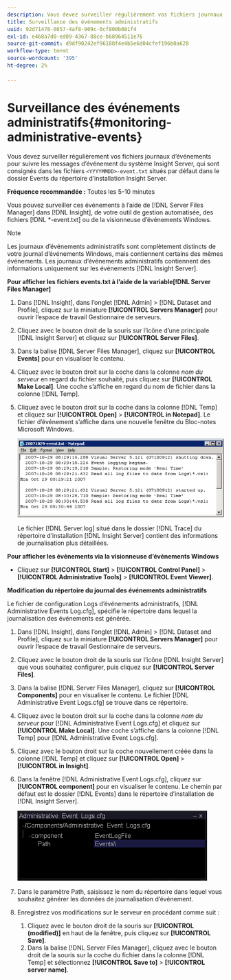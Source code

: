 ```yaml
---
description: Vous devez surveiller régulièrement vos fichiers journaux d’événements pour effectuer le suivi des messages d’événement du système Insight Server, qui sont consignés dans les fichiers <YYYMMDD>-event.txt situés par défaut dans le dossier Events du répertoire d’installation du serveur Insight.
title: Surveillance des événements administratifs
uuid: 92d71478-0857-4af8-909c-0cf800b081f4
exl-id: e468a7d0-ed09-4367-88ce-b68964511e76
source-git-commit: d9df90242ef96188f4e4b5e6d04cfef196b0a628
workflow-type: tm+mt
source-wordcount: '395'
ht-degree: 2%

---
```


# Surveillance des événements administratifs{#monitoring-administrative-events}

Vous devez surveiller régulièrement vos fichiers journaux d’événements pour suivre les messages d’événement du système Insight Server, qui sont consignés dans les fichiers `<YYYYMMDD>-event.txt` situés par défaut dans le dossier Events du répertoire d’installation Insight Server.

**Fréquence recommandée :** Toutes les 5-10 minutes

Vous pouvez surveiller ces événements à l’aide de [!DNL Server Files Manager] dans [!DNL Insight], de votre outil de gestion automatisée, des fichiers [!DNL *-event.txt] ou de la visionneuse d’événements Windows.

>[!NOTE]
>
>Les journaux d’événements administratifs sont complètement distincts de votre journal d’événements Windows, mais contiennent certains des mêmes événements. Les journaux d’événements administratifs contiennent des informations uniquement sur les événements [!DNL Insight Server].

**Pour afficher les fichiers events.txt à l’aide de la variable[!DNL Server Files Manager]**

1. Dans [!DNL Insight], dans l’onglet [!DNL Admin] > [!DNL Dataset and Profile], cliquez sur la miniature **[!UICONTROL Servers Manager]** pour ouvrir l’espace de travail Gestionnaire de serveurs.
1. Cliquez avec le bouton droit de la souris sur l’icône d’une principale [!DNL Insight Server] et cliquez sur **[!UICONTROL Server Files]**.
1. Dans la balise [!DNL Server Files Manager], cliquez sur **[!UICONTROL Events]** pour en visualiser le contenu.
1. Cliquez avec le bouton droit sur la coche dans la colonne *nom du serveur* en regard du fichier souhaité, puis cliquez sur **[!UICONTROL Make Local]**. Une coche s’affiche en regard du nom de fichier dans la colonne [!DNL Temp].
1. Cliquez avec le bouton droit sur la coche dans la colonne [!DNL Temp] et cliquez sur **[!UICONTROL Open]** > **[!UICONTROL in Notepad]**. Le fichier d’événement s’affiche dans une nouvelle fenêtre du Bloc-notes Microsoft Windows.

   ![Infos sur l’étape](assets/vis_FileManager_eventfile.png)

   Le fichier [!DNL Server.log] situé dans le dossier [!DNL Trace] du répertoire d’installation [!DNL Insight Server] contient des informations de journalisation plus détaillées.

**Pour afficher les événements via la visionneuse d’événements Windows**

* Cliquez sur **[!UICONTROL Start]** > **[!UICONTROL Control Panel]** > **[!UICONTROL Administrative Tools]** > **[!UICONTROL Event Viewer]**.

**Modification du répertoire du journal des événements administratifs**

Le fichier de configuration Logs d’événements administratifs, [!DNL Administrative Events Log.cfg], spécifie le répertoire dans lequel la journalisation des événements est générée.

1. Dans [!DNL Insight], dans l’onglet [!DNL Admin] > [!DNL Dataset and Profile], cliquez sur la miniature **[!UICONTROL Servers Manager]** pour ouvrir l’espace de travail Gestionnaire de serveurs.

1. Cliquez avec le bouton droit de la souris sur l’icône [!DNL Insight Server] que vous souhaitez configurer, puis cliquez sur **[!UICONTROL Server Files]**.

1. Dans la balise [!DNL Server Files Manager], cliquez sur **[!UICONTROL Components]** pour en visualiser le contenu. Le fichier [!DNL Administrative Event Logs.cfg] se trouve dans ce répertoire.

1. Cliquez avec le bouton droit sur la coche dans la colonne *nom du serveur* pour [!DNL Administrative Event Logs.cfg] et cliquez sur **[!UICONTROL Make Local]**. Une coche s’affiche dans la colonne [!DNL Temp] pour [!DNL Administrative Event Logs.cfg].

1. Cliquez avec le bouton droit sur la coche nouvellement créée dans la colonne [!DNL Temp] et cliquez sur **[!UICONTROL Open]** > **[!UICONTROL in Insight]**.

1. Dans la fenêtre [!DNL Administrative Event Logs.cfg], cliquez sur **[!UICONTROL component]** pour en visualiser le contenu. Le chemin par défaut est le dossier [!DNL Events] dans le répertoire d’installation de [!DNL Insight Server].

   ![](assets/cfg_adminevents_examplevalues.png)

1. Dans le paramètre Path, saisissez le nom du répertoire dans lequel vous souhaitez générer les données de journalisation d’événement.
1. Enregistrez vos modifications sur le serveur en procédant comme suit :

   1. Cliquez avec le bouton droit de la souris sur **[!UICONTROL (modified)]** en haut de la fenêtre, puis cliquez sur **[!UICONTROL Save]**.
   1. Dans la balise [!DNL Server Files Manager], cliquez avec le bouton droit de la souris sur la coche du fichier dans la colonne [!DNL Temp] et sélectionnez **[!UICONTROL Save to]** > **[!UICONTROL server name]**.
